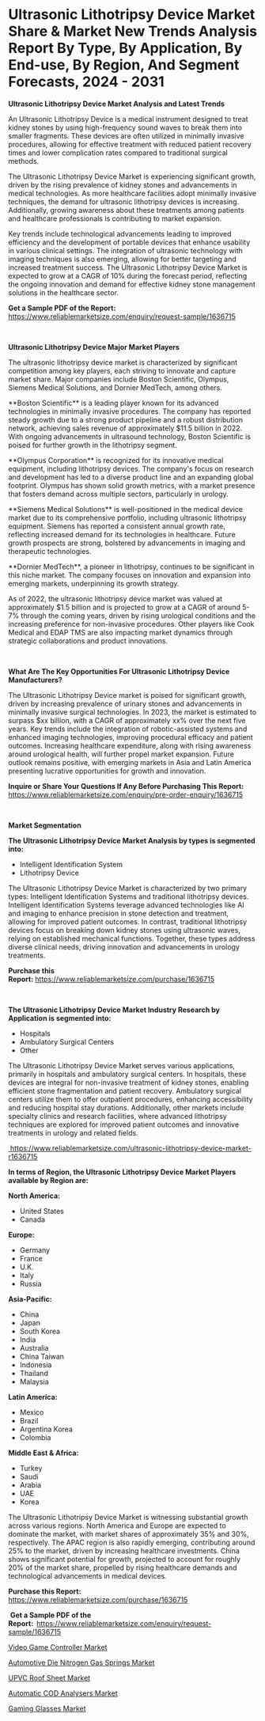 <p><h1>Ultrasonic Lithotripsy Device Market Share & Market New Trends Analysis Report By Type, By Application, By End-use, By Region, And Segment Forecasts, 2024 - 2031</h1></p><p><strong>Ultrasonic Lithotripsy Device Market Analysis and Latest Trends</strong></p>
<p><p>An Ultrasonic Lithotripsy Device is a medical instrument designed to treat kidney stones by using high-frequency sound waves to break them into smaller fragments. These devices are often utilized in minimally invasive procedures, allowing for effective treatment with reduced patient recovery times and lower complication rates compared to traditional surgical methods.</p><p>The Ultrasonic Lithotripsy Device Market is experiencing significant growth, driven by the rising prevalence of kidney stones and advancements in medical technologies. As more healthcare facilities adopt minimally invasive techniques, the demand for ultrasonic lithotripsy devices is increasing. Additionally, growing awareness about these treatments among patients and healthcare professionals is contributing to market expansion.</p><p>Key trends include technological advancements leading to improved efficiency and the development of portable devices that enhance usability in various clinical settings. The integration of ultrasonic technology with imaging techniques is also emerging, allowing for better targeting and increased treatment success. The Ultrasonic Lithotripsy Device Market is expected to grow at a CAGR of 10% during the forecast period, reflecting the ongoing innovation and demand for effective kidney stone management solutions in the healthcare sector.</p></p>
<p><strong>Get a Sample PDF of the Report:&nbsp;</strong> <a href="https://www.reliablemarketsize.com/enquiry/request-sample/1636715">https://www.reliablemarketsize.com/enquiry/request-sample/1636715</a></p>
<p>&nbsp;</p>
<p><strong>Ultrasonic Lithotripsy Device Major Market Players</strong></p>
<p><p>The ultrasonic lithotripsy device market is characterized by significant competition among key players, each striving to innovate and capture market share. Major companies include Boston Scientific, Olympus, Siemens Medical Solutions, and Dornier MedTech, among others.</p><p>**Boston Scientific** is a leading player known for its advanced technologies in minimally invasive procedures. The company has reported steady growth due to a strong product pipeline and a robust distribution network, achieving sales revenue of approximately $11.5 billion in 2022. With ongoing advancements in ultrasound technology, Boston Scientific is poised for further growth in the lithotripsy segment.</p><p>**Olympus Corporation** is recognized for its innovative medical equipment, including lithotripsy devices. The company's focus on research and development has led to a diverse product line and an expanding global footprint. Olympus has shown solid growth metrics, with a market presence that fosters demand across multiple sectors, particularly in urology.</p><p>**Siemens Medical Solutions** is well-positioned in the medical device market due to its comprehensive portfolio, including ultrasonic lithotripsy equipment. Siemens has reported a consistent annual growth rate, reflecting increased demand for its technologies in healthcare. Future growth prospects are strong, bolstered by advancements in imaging and therapeutic technologies.</p><p>**Dornier MedTech**, a pioneer in lithotripsy, continues to be significant in this niche market. The company focuses on innovation and expansion into emerging markets, underpinning its growth strategy. </p><p>As of 2022, the ultrasonic lithotripsy device market was valued at approximately $1.5 billion and is projected to grow at a CAGR of around 5-7% through the coming years, driven by rising urological conditions and the increasing preference for non-invasive procedures. Other players like Cook Medical and EDAP TMS are also impacting market dynamics through strategic collaborations and product innovations.</p></p>
<p>&nbsp;</p>
<p><strong>What Are The Key Opportunities For Ultrasonic Lithotripsy Device Manufacturers?</strong></p>
<p><p>The Ultrasonic Lithotripsy Device market is poised for significant growth, driven by increasing prevalence of urinary stones and advancements in minimally invasive surgical technologies. In 2023, the market is estimated to surpass $xx billion, with a CAGR of approximately xx% over the next five years. Key trends include the integration of robotic-assisted systems and enhanced imaging technologies, improving procedural efficacy and patient outcomes. Increasing healthcare expenditure, along with rising awareness around urological health, will further propel market expansion. Future outlook remains positive, with emerging markets in Asia and Latin America presenting lucrative opportunities for growth and innovation.</p></p>
<p><strong>Inquire or Share Your Questions If Any Before Purchasing This Report:</strong> <a href="https://www.reliablemarketsize.com/enquiry/pre-order-enquiry/1636715">https://www.reliablemarketsize.com/enquiry/pre-order-enquiry/1636715</a></p>
<p>&nbsp;</p>
<p><strong>Market Segmentation</strong></p>
<p><strong>The Ultrasonic Lithotripsy Device Market Analysis by types is segmented into:</strong></p>
<p><ul><li>Intelligent Identification System</li><li>Lithotripsy Device</li></ul></p>
<p><p>The Ultrasonic Lithotripsy Device Market is characterized by two primary types: Intelligent Identification Systems and traditional lithotripsy devices. Intelligent Identification Systems leverage advanced technologies like AI and imaging to enhance precision in stone detection and treatment, allowing for improved patient outcomes. In contrast, traditional lithotripsy devices focus on breaking down kidney stones using ultrasonic waves, relying on established mechanical functions. Together, these types address diverse clinical needs, driving innovation and advancements in urology treatments.</p></p>
<p><strong>Purchase this Report:&nbsp;</strong><a href="https://www.reliablemarketsize.com/purchase/1636715">https://www.reliablemarketsize.com/purchase/1636715</a></p>
<p>&nbsp;</p>
<p><strong>The Ultrasonic Lithotripsy Device Market Industry Research by Application is segmented into:</strong></p>
<p><ul><li>Hospitals</li><li>Ambulatory Surgical Centers</li><li>Other</li></ul></p>
<p><p>The Ultrasonic Lithotripsy Device Market serves various applications, primarily in hospitals and ambulatory surgical centers. In hospitals, these devices are integral for non-invasive treatment of kidney stones, enabling efficient stone fragmentation and patient recovery. Ambulatory surgical centers utilize them to offer outpatient procedures, enhancing accessibility and reducing hospital stay durations. Additionally, other markets include specialty clinics and research facilities, where advanced lithotripsy techniques are explored for improved patient outcomes and innovative treatments in urology and related fields.</p></p>
<p><a href="https://www.reliablemarketsize.com/ultrasonic-lithotripsy-device-market-r1636715">&nbsp;https://www.reliablemarketsize.com/ultrasonic-lithotripsy-device-market-r1636715</a></p>
<p><strong>In terms of Region, the Ultrasonic Lithotripsy Device Market Players available by Region are:</strong></p>
<p>
    <p> <strong> North America: </strong>
        <ul>
            <li>United States</li>
            <li>Canada</li>
        </ul>
        </p> 
    <p> <strong> Europe: </strong>
        <ul>
            <li>Germany</li>
            <li>France</li>
            <li>U.K.</li>
            <li>Italy</li>
            <li>Russia</li>
        </ul>
        </p> 
    <p> <strong> Asia-Pacific: </strong>
        <ul>
            <li>China</li>
            <li>Japan</li>
            <li>South Korea</li>
            <li>India</li>
            <li>Australia</li>
            <li>China Taiwan</li>
            <li>Indonesia</li>
            <li>Thailand</li>
            <li>Malaysia</li>
        </ul>
        </p> 
    <p> <strong> Latin America: </strong>
        <ul>
            <li>Mexico</li>
            <li>Brazil</li>
            <li>Argentina Korea</li>
            <li>Colombia</li>
        </ul>
        </p> 
    <p> <strong> Middle East & Africa: </strong>
        <ul>
            <li>Turkey</li>
            <li>Saudi</li>
            <li>Arabia</li>
            <li>UAE</li>
            <li>Korea</li>
        </ul>
    </p>
    </p>
<p><p>The Ultrasonic Lithotripsy Device Market is witnessing substantial growth across various regions. North America and Europe are expected to dominate the market, with market shares of approximately 35% and 30%, respectively. The APAC region is also rapidly emerging, contributing around 25% to the market, driven by increasing healthcare investments. China shows significant potential for growth, projected to account for roughly 20% of the market share, propelled by rising healthcare demands and technological advancements in medical devices.</p></p>
<p><strong>Purchase this Report: </strong><a href="https://www.reliablemarketsize.com/purchase/1636715">https://www.reliablemarketsize.com/purchase/1636715</a></p>
<p>&nbsp;<strong>Get a Sample PDF of the Report:&nbsp;&nbsp;</strong><a href="https://www.reliablemarketsize.com/enquiry/request-sample/1636715">https://www.reliablemarketsize.com/enquiry/request-sample/1636715</a></p>
<p><strong></strong></p>
<p><p><a href="https://www.linkedin.com/pulse/video-game-controller-market-global-regional-analysis-focus-9hihc?trackingId=DWAzydHFQwmOnByz%2FDqfLw%3D%3D">Video Game Controller Market</a></p><p><a href="https://medium.com/@parvinkhatun77/global-automotive-die-nitrogen-gas-springs-market-size-is-expected-to-reach-at-a-cagr-of-10-2-e5ff4b2dd3ac?postPublishedType=repub">Automotive Die Nitrogen Gas Springs Market</a></p><p><a href="https://www.linkedin.com/pulse/what-innovations-shaping-upvc-roof-sheet-market-application-yt1wf?trackingId=DHjVSKm%2FTBu%2FFx3P6zZJDA%3D%3D">UPVC Roof Sheet Market</a></p><p><a href="https://medium.com/@parvinkhatun77/global-automatic-cod-analysers-market-by-product-type-by-application-by-region-and-companies-9735ac9ce876">Automatic COD Analysers Market</a></p><p><a href="https://issuu.com/reportprime-2/docs/gaming-glasses-market-size-2030.ppt_d4d287d081b35d">Gaming Glasses Market</a></p></p>